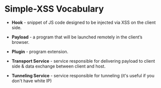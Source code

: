 # Simple-XSS Vocabulary

- **Hook** - snippet of JS code designed to be injected via XSS on the client side.

- **Payload** - a program that will be launched remotely in the client’s browser.

- **Plugin** - program extension.

- **Transport Service** - service responsible for delivering payload to client side & data exchange between client and
  host.

- **Tunneling Service** - service responsible for tunneling (it's useful if you don't have white IP)

